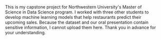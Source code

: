 This is my capstone project for Northwestern University's Master of Science in Data Science program. I worked with three other students to develop machine learning models that help restaurants predict their upcoming sales. Because the dataset and our oral presentation contain sensitive information, I cannot upload them here. Thank you in advance for your understanding.
